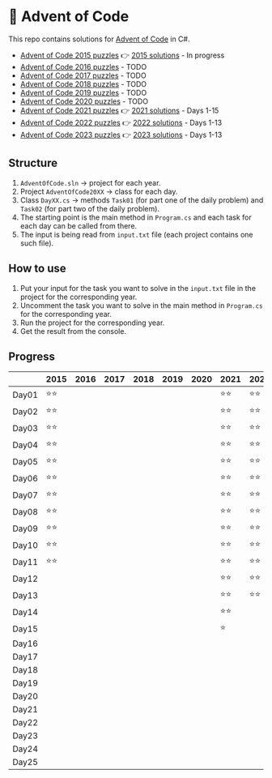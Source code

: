 # :christmas_tree: Advent of Code

This repo contains solutions for [Advent of Code](https://adventofcode.com/) in C#.

- [Advent of Code 2015 puzzles](https://adventofcode.com/2015) :point_right: [2015 solutions](https://github.com/marinakolova/AdventOfCode/tree/main/AdventOfCode2015) - In progress
- [Advent of Code 2016 puzzles](https://adventofcode.com/2016) - TODO
- [Advent of Code 2017 puzzles](https://adventofcode.com/2017) - TODO
- [Advent of Code 2018 puzzles](https://adventofcode.com/2018) - TODO
- [Advent of Code 2019 puzzles](https://adventofcode.com/2019) - TODO
- [Advent of Code 2020 puzzles](https://adventofcode.com/2020) - TODO
- [Advent of Code 2021 puzzles](https://adventofcode.com/2021) :point_right: [2021 solutions](https://github.com/marinakolova/AdventOfCode/tree/main/AdventOfCode2021) - Days 1-15
- [Advent of Code 2022 puzzles](https://adventofcode.com/2022) :point_right: [2022 solutions](https://github.com/marinakolova/AdventOfCode/tree/main/AdventOfCode2022) - Days 1-13
- [Advent of Code 2023 puzzles](https://adventofcode.com/2023) :point_right: [2023 solutions](https://github.com/marinakolova/AdventOfCode/tree/main/AdventOfCode2023) - Days 1-13

## Structure
1. `AdventOfCode.sln` -> project for each year.
2. Project `AdventOfCode20XX` -> class for each day.
3. Class `DayXX.cs` -> methods `Task01` (for part one of the daily problem) and `Task02` (for part two of the daily problem).
4. The starting point is the main method in `Program.cs` and each task for each day can be called from there.
5. The input is being read from `input.txt` file (each project contains one such file).

## How to use
1. Put your input for the task you want to solve in the `input.txt` file in the project for the corresponding year.
2. Uncomment the task you want to solve in the main method in `Program.cs` for the corresponding year.
3. Run the project for the corresponding year.
4. Get the result from the console.

## Progress

|       | 2015         | 2016 | 2017 | 2018 | 2019 | 2020 | 2021         | 2022         | 2023         |
| ----- | ----         | ---- | ---- | ---- | ---- | ---- | ----         | ----         | ----         |
| Day01 | :star::star: |      |      |      |      |      | :star::star: | :star::star: | :star::star: |
| Day02 | :star::star: |      |      |      |      |      | :star::star: | :star::star: | :star::star: |
| Day03 | :star::star: |      |      |      |      |      | :star::star: | :star::star: | :star::star: |
| Day04 | :star::star: |      |      |      |      |      | :star::star: | :star::star: | :star::star: |
| Day05 | :star::star: |      |      |      |      |      | :star::star: | :star::star: | :star::star: |
| Day06 | :star::star: |      |      |      |      |      | :star::star: | :star::star: | :star::star: |
| Day07 | :star::star: |      |      |      |      |      | :star::star: | :star::star: | :star::star: |
| Day08 | :star::star: |      |      |      |      |      | :star::star: | :star::star: | :star::star: |
| Day09 | :star::star: |      |      |      |      |      | :star::star: | :star::star: | :star::star: |
| Day10 | :star::star: |      |      |      |      |      | :star::star: | :star::star: | :star::star: |
| Day11 | :star::star: |      |      |      |      |      | :star::star: | :star::star: | :star::star: |
| Day12 |              |      |      |      |      |      | :star::star: | :star::star: | :star::star: |
| Day13 |              |      |      |      |      |      | :star::star: | :star::star: | :star:       |
| Day14 |              |      |      |      |      |      | :star::star: |              |              |
| Day15 |              |      |      |      |      |      | :star:       |              |              |
| Day16 |              |      |      |      |      |      |              |              |              |
| Day17 |              |      |      |      |      |      |              |              |              |
| Day18 |              |      |      |      |      |      |              |              |              |
| Day19 |              |      |      |      |      |      |              |              |              |
| Day20 |              |      |      |      |      |      |              |              |              |
| Day21 |              |      |      |      |      |      |              |              |              |
| Day22 |              |      |      |      |      |      |              |              |              |
| Day23 |              |      |      |      |      |      |              |              |              |
| Day24 |              |      |      |      |      |      |              |              |              |
| Day25 |              |      |      |      |      |      |              |              |              |
